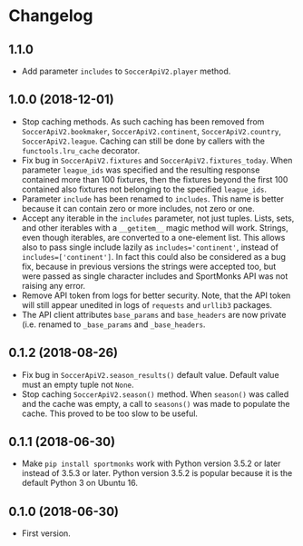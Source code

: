 # Changelog

## 1.1.0
* Add parameter `includes` to `SoccerApiV2.player` method.

## 1.0.0 (2018-12-01)
* Stop caching methods. As such caching has been removed from `SoccerApiV2.bookmaker`, `SoccerApiV2.continent`, `SoccerApiV2.country`, `SoccerApiV2.league`. Caching can still be done by callers with the `functools.lru_cache` decorator.
* Fix bug in `SoccerApiV2.fixtures` and `SoccerApiV2.fixtures_today`. When parameter `league_ids` was specified and the resulting response contained more than 100 fixtures, then the fixtures beyond the first 100 contained also fixtures not belonging to the specified `league_ids`.
* Parameter `include` has been renamed to `includes`. This name is better because it can contain zero or more includes, not zero or one.
* Accept any iterable in the `includes` parameter, not just tuples. Lists, sets, and other iterables with a `__getitem__` magic method will work. Strings, even though iterables, are converted to a one-element list. This allows also to pass single include lazily as `includes='continent'`, instead of `includes=['continent']`. In fact this could also be considered as a bug fix, because in previous versions the strings were accepted too, but were passed as single character includes and SportMonks API was not raising any error.
* Remove API token from logs for better security. Note, that the API token will still appear unedited in logs of `requests` and `urllib3` packages.
* The API client attributes `base_params` and `base_headers` are now private (i.e. renamed to `_base_params` and `_base_headers`.

## 0.1.2 (2018-08-26)
* Fix bug in `SoccerApiV2.season_results()` default value. Default value must an empty tuple not `None`.
* Stop caching `SoccerApiV2.season()` method. When `season()` was called and the cache was empty, a call to `seasons()` was made to populate the cache. This proved to be too slow to be useful.

## 0.1.1 (2018-06-30)
* Make `pip install sportmonks` work with Python version 3.5.2 or later instead of 3.5.3 or later. Python version 3.5.2 is popular because it is the default Python 3 on Ubuntu 16.

## 0.1.0 (2018-06-30)
* First version.

